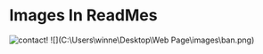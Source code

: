 # Images In ReadMes

![contact!](https://user-images.githubusercontent.com/101932418/159151053-0e54b2c5-2078-4487-9c9d-2388f810c724.png)
![](C:\Users\winne\Desktop\Web Page\images\ban.png)
